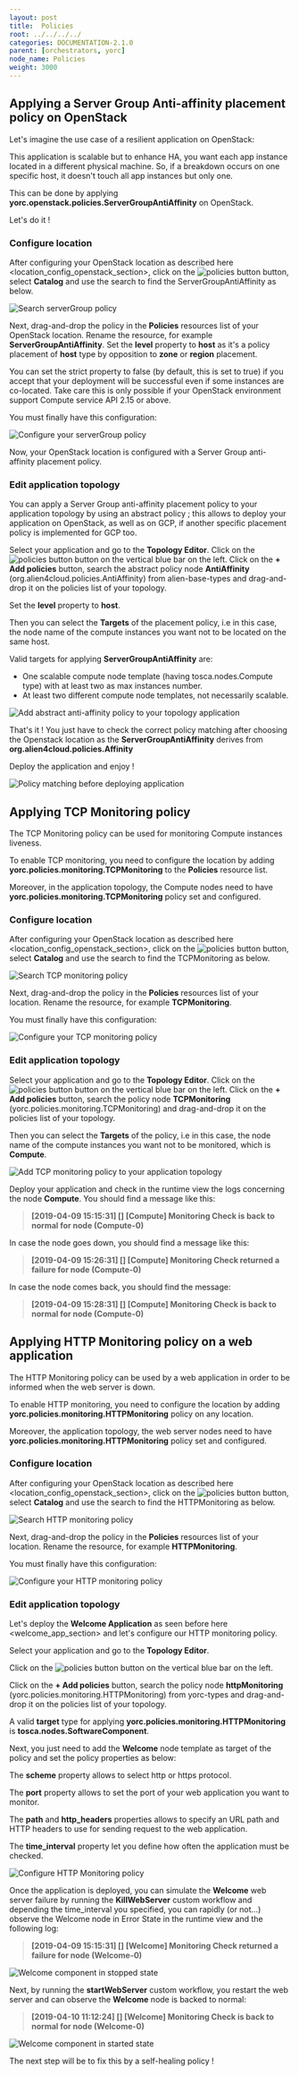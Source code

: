 ```yaml
---
layout: post
title:  Policies
root: ../../../../
categories: DOCUMENTATION-2.1.0
parent: [orchestrators, yorc]
node_name: Policies
weight: 3000
---
```


## Applying a Server Group Anti-affinity placement policy on OpenStack

Let's imagine the use case of a resilient application on OpenStack:

This application is scalable but to enhance HA, you want each app instance located in a different physical machine. So, if a breakdown occurs on one specific host, it doesn't touch all app instances but only one.

This can be done by applying **yorc.openstack.policies.ServerGroupAntiAffinity** on OpenStack.

Let's do it !

### Configure location

After configuring your OpenStack location as described here &lt;location\_config\_openstack\_section&gt;, click on the ![policies button](../../../../images/2.1.0/yorc/policies-button.png) button, select **Catalog** and use the search to find the ServerGroupAntiAffinity as below.

![Search serverGroup policy](../../../../images/2.1.0/yorc/search-servergroup-policy.png)

Next, drag-and-drop the policy in the **Policies** resources list of your OpenStack location. Rename the resource, for example **ServerGroupAntiAffinity**. Set the **level** property to **host** as it's a policy placement of **host** type by opposition to **zone** or **region** placement.

You can set the strict property to false (by default, this is set to true) if you accept that your deployment will be successful even if some instances are co-located. Take care this is only possible if your OpenStack environment support Compute service API 2.15 or above.

You must finally have this configuration:

![Configure your serverGroup policy](../../../../images/2.1.0/yorc/servergroup-policy-resource.png)

Now, your OpenStack location is configured with a Server Group anti-affinity placement policy.

### Edit application topology

You can apply a Server Group anti-affinity placement policy to your application topology by using an abstract policy ; this allows to deploy your application on OpenStack, as well as on GCP, if another specific placement policy is implemented for GCP too.

Select your application and go to the **Topology Editor**. Click on the ![policies button](../../../../images/2.1.0/yorc/topology-policies-button.png) button on the vertical blue bar on the left. Click on the **+ Add policies** button, search the abstract policy node **AntiAffinity** (org.alien4cloud.policies.AntiAffinity) from alien-base-types and drag-and-drop it on the policies list of your topology.

Set the **level** property to **host**.

Then you can select the **Targets** of the placement policy, i.e in this case, the node name of the compute instances you want not to be located on the same host.

Valid targets for applying **ServerGroupAntiAffinity** are:

-  One scalable compute node template (having tosca.nodes.Compute type) with at least two as max instances number.
-  At least two different compute node templates, not necessarily scalable.

![Add abstract anti-affinity policy to your topology application](../../../../images/2.1.0/yorc/placement-topology-editor.png)

That's it ! You just have to check the correct policy matching after choosing the Openstack location as the **ServerGroupAntiAffinity** derives from **org.alien4cloud.policies.Affinity**

Deploy the application and enjoy !

![Policy matching before deploying application](../../../../images/2.1.0/yorc/policy-matching.png)

## Applying TCP Monitoring policy


The TCP Monitoring policy can be used for monitoring Compute instances liveness.

To enable TCP monitoring, you need to configure the location by adding **yorc.policies.monitoring.TCPMonitoring** to the **Policies** resource list.

Moreover, in the application topology, the Compute nodes need to have **yorc.policies.monitoring.TCPMonitoring** policy set and configured.

### Configure location

After configuring your OpenStack location as described here &lt;location\_config\_openstack\_section&gt;, click on the ![policies button](../../../../images/2.1.0/yorc/policies-button.png) button, select **Catalog** and use the search to find the TCPMonitoring as below.

![Search TCP monitoring policy](../../../../images/2.1.0/yorc/search-tcpmonitoring-policy.png)

Next, drag-and-drop the policy in the **Policies** resources list of your location. Rename the resource, for example **TCPMonitoring**.

You must finally have this configuration:

![Configure your TCP monitoring policy](../../../../images/2.1.0/yorc/tcpmonitoring-policy-resource.png)

### Edit application topology

Select your application and go to the **Topology Editor**. Click on the ![policies button](../../../../images/2.1.0/yorc/topology-policies-button.png) button on the vertical blue bar on the left. Click on the **+ Add policies** button, search the policy node **TCPMonitoring** (yorc.policies.monitoring.TCPMonitoring) and drag-and-drop it on the policies list of your topology.

Then you can select the **Targets** of the policy, i.e in this case, the node name of the compute instances you want not to be monitored, which is **Compute**.

![Add TCP monitoring policy to your application topology](../../../../images/2.1.0/yorc/tcpmonitoring-topology-editor.png)

Deploy your application and check in the runtime view the logs concerning the node **Compute**. You should find a message like this:

> **[2019-04-09 15:15:31] [] [Compute] Monitoring Check is back to normal for node (Compute-0)**

In case the node goes down, you should find a message like this:

> **[2019-04-09 15:26:31] [] [Compute] Monitoring Check returned a failure for node (Compute-0)**

In case the node comes back, you should find the message:

> **[2019-04-09 15:28:31] [] [Compute] Monitoring Check is back to normal for node (Compute-0)**

## Applying HTTP Monitoring policy on a web application

The HTTP Monitoring policy can be used by a web application in order to be informed when the web server is down.

To enable HTTP monitoring, you need to configure the location by adding **yorc.policies.monitoring.HTTPMonitoring** policy on any location.

Moreover, the application topology, the web server nodes need to have **yorc.policies.monitoring.HTTPMonitoring** policy set and configured.

### Configure location

After configuring your OpenStack location as described here &lt;location\_config\_openstack\_section&gt;, click on the ![policies button](../../../../images/2.1.0/yorc/policies-button.png) button, select **Catalog** and use the search to find the HTTPMonitoring as below.

![Search HTTP monitoring policy](../../../../images/2.1.0/yorc/search-httpmonitoring-policy.png)

Next, drag-and-drop the policy in the **Policies** resources list of your location. Rename the resource, for example **HTTPMonitoring**.

You must finally have this configuration:

![Configure your HTTP monitoring policy](../../../../images/2.1.0/yorc/httpmonitoring-policy-resource.png)

### Edit application topology

Let's deploy the **Welcome Application** as seen before here &lt;welcome\_app\_section&gt; and let's configure our HTTP monitoring policy.

Select your application and go to the **Topology Editor**.

Click on the ![policies button](../../../../images/2.1.0/yorc/topology-policies-button.png) button on the vertical blue bar on the left.

Click on the **+ Add policies** button, search the policy node **httpMonitoring** (yorc.policies.monitoring.HTTPMonitoring) from yorc-types and drag-and-drop it on the policies list of your topology.

A valid **target** type for applying **yorc.policies.monitoring.HTTPMonitoring** is **tosca.nodes.SoftwareComponent**.

Next, you just need to add the **Welcome** node template as target of the policy and set the policy properties as below:

The **scheme** property allows to select http or https protocol.

The **port** property allows to set the port of your web application you want to monitor.

The **path** and **http_headers** properties allows to specify an URL path and HTTP headers to use for sending request to the web application.

The **time_interval** property let you define how often the application must be checked.

![Configure HTTP Monitoring policy](../../../../images/2.1.0/yorc/configure-http-monitoring-policy.png)

Once the application is deployed, you can simulate the **Welcome** web server failure by running the **KillWebServer** custom workflow and depending the time\_interval you specified, you can rapidly (or not...) observe the Welcome node in Error State in the runtime view and the following log:

> **[2019-04-09 15:15:31] [] [Welcome] Monitoring Check returned a failure for node (Welcome-0)**

![Welcome component in stopped state](../../../../images/2.1.0/yorc/welcome-error.png)

Next, by running the **startWebServer** custom workflow, you restart the web server and can observe the **Welcome** node is backed to normal:

> **[2019-04-10 11:12:24] [] [Welcome] Monitoring Check is back to normal for node (Welcome-0)**

![Welcome component in started state](../../../../images/2.1.0/yorc/welcome-ok.png)

The next step will be to fix this by a self-healing policy !

